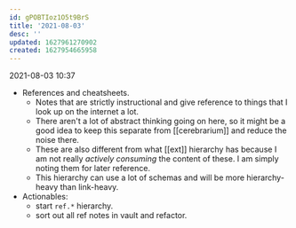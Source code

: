 ```yaml
---
id: gPOBTIoz1O5t9BrS
title: '2021-08-03'
desc: ''
updated: 1627961270902
created: 1627954665958
---
```


2021-08-03 10:37
- References and cheatsheets.
  - Notes that are strictly instructional and give reference to things that I look up on the internet a lot.
  - There aren't a lot of abstract thinking going on here, so it might be a good idea to keep this separate from [[cerebrarium]] and reduce the noise there.
  - These are also different from what [[ext]] hierarchy has because I am not really _actively consuming_ the content of these. I am simply noting them for later reference.
  - This hierarchy can use a lot of schemas and will be more hierarchy-heavy than link-heavy.
- Actionables:
  - start `ref.*` hierarchy.
  - sort out all ref notes in vault and refactor.

